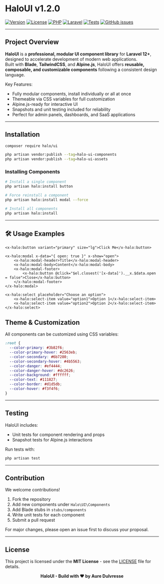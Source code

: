 # HaloUI v1.2.0

[![Version](https://img.shields.io/badge/version-1.2.0-blue)](https://github.com/your-username/haloui/releases)
[![License](https://img.shields.io/badge/license-MIT-green)](LICENSE)
[![PHP](https://img.shields.io/badge/PHP-8.2%2B-blue?logo=php)](https://www.php.net/)
[![Laravel](https://img.shields.io/badge/Laravel-12%2B-red?logo=laravel)](https://laravel.com/)
[![Tests](https://img.shields.io/badge/tests-passing-brightgreen)](#testing)
[![GitHub issues](https://img.shields.io/github/issues/AureDulvresse/halo-ui)](https://github.com/AureDulvresse/halo-ui/issues)

---

## Project Overview

**HaloUI** is a **professional, modular UI component library** for **Laravel 12+**, designed to accelerate development of modern web applications.  
Built with **Blade**, **TailwindCSS**, and **Alpine.js**, HaloUI offers **reusable, composable, and customizable components** following a consistent design language.

Key Features:

- Fully modular components, install individually or all at once
- Themeable via CSS variables for full customization
- Alpine.js-ready for interactive UI
- Snapshots and unit testing included for reliability
- Perfect for admin panels, dashboards, and SaaS applications

---

## Installation

```bash
composer require halo/ui

php artisan vendor:publish --tag=halo-ui-components
php artisan vendor:publish --tag=halo-ui-assets
```

### Installing Components

```bash
# Install a single component
php artisan halo:install button

# Force reinstall a component
php artisan halo:install modal --force

# Install all components
php artisan halo:install
```

---

## 🛠 Usage Examples

```blade
<x-halo:button variant="primary" size="lg">Click Me</x-halo:button>

<x-halo:modal x-data="{ open: true }" x-show="open">
    <x-halo:modal-header>Title</x-halo:modal-header>
    <x-halo:modal-body>Content</x-halo:modal-body>
    <x-halo:modal-footer>
        <x-halo:button @click="$el.closest('[x-data]').__x.$data.open = false">Close</x-halo:button>
    </x-halo:modal-footer>
</x-halo:modal>

<x-halo:select placeholder="Choose an option">
    <x-halo:select-item value="option1">Option 1</x-halo:select-item>
    <x-halo:select-item value="option2">Option 2</x-halo:select-item>
</x-halo:select>
```

## Theme & Customization

All components can be customized using CSS variables:

```css
:root {
  --color-primary: #3b82f6;
  --color-primary-hover: #2563eb;
  --color-secondary: #6b7280;
  --color-secondary-hover: #4b5563;
  --color-danger: #ef4444;
  --color-danger-hover: #dc2626;
  --color-background: #ffffff;
  --color-text: #111827;
  --color-border: #d1d5db;
  --color-hover: #f3f4f6;
}
```

---

## Testing

HaloUI includes:

- Unit tests for component rendering and props
- Snapshot tests for Alpine.js interactions

Run tests with:

```bash
php artisan test
```

---

## Contribution

We welcome contributions!

1. Fork the repository
2. Add new components under `Halo\UI\Components`
3. Add Blade stubs in `stubs/components`
4. Write unit tests for each component
5. Submit a pull request

For major changes, please open an issue first to discuss your proposal.

---

## License

This project is licensed under the **MIT License** - see the [LICENSE](LICENSE) file for details.

<p align="center">
  <strong>HaloUI - Build with ❤️ by Aure Dulvresse</strong>
</p>
